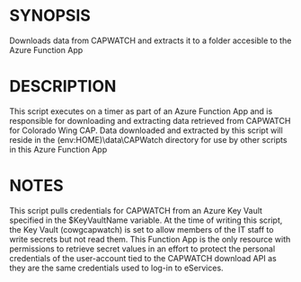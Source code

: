 # SYNOPSIS

Downloads data from CAPWATCH and extracts it to a folder accesible to the Azure Function App

# DESCRIPTION

This script executes on a timer as part of an Azure Function App and is responsible for
downloading and extracting data retrieved from CAPWATCH for Colorado Wing CAP. Data
downloaded and extracted by this script will reside in the $($env:HOME)\data\CAPWatch
directory for use by other scripts in this Azure Function App

# NOTES

This script pulls credentials for CAPWATCH from an Azure Key Vault specified in the $KeyVaultName variable.
At the time of writing this script, the Key Vault (cowgcapwatch) is set to allow members of the IT staff to
write secrets but not read them. This Function App is the only resource with permissions to retrieve secret
values in an effort to protect the personal credentials of the user-account tied to the CAPWATCH download
API as they are the same credentials used to log-in to eServices.
